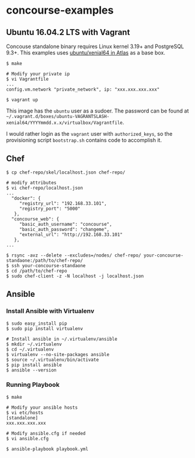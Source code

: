 # concourse-examples

## Ubuntu 16.04.2 LTS with Vagrant

Concouse standalone binary requires Linux kernel 3.19+ and PostgreSQL 9.3+. This examples uses [ubuntu/xenial64 in Atlas](https://atlas.hashicorp.com/ubuntu/boxes/xenial64) as a base box.

    $ make

    # Modify your private ip
    $ vi Vagrantfile
    ...
    config.vm.network "private_network", ip: "xxx.xxx.xxx.xxx"

    $ vagrant up

This image has the `ubuntu` user as a sudoer. The password can be found at `~/.vagrant.d/boxes/ubuntu-VAGRANTSLASH-xenial64/YYYYmmdd.x.x/virtualbox/Vagrantfile`.

I would rather login as the `vagrant` user with `authorized_keys`, so the provisioning script `bootstrap.sh` contains code to accomplish it.

## Chef

    $ cp chef-repo/skel/localhost.json chef-repo/

    # modify attributes
    $ vi chef-repo/localhost.json
    ...
      "docker": {
         "registry_url": "192.168.33.101",
         "registry_port": "5000"
       },
      "concourse_web": {
         "basic_auth_username": "concourse",
         "basic_auth_password": "changeme",
         "external_url": "http://192.168.33.101"
       },
    ...

    $ rsync -avz --delete --excludes=/nodes/ chef-repo/ your-concourse-standaone:/path/to/chef-repo/
    $ ssh your-concourse-standaone
    $ cd /path/to/chef-repo
    $ sudo chef-client -z -N localhost -j localhost.json

## Ansible

### Install Ansible with Virtualenv

    $ sudo easy_install pip
    $ sudo pip install virtualenv

    # Install ansible in ~/.virtualenv/ansible
    $ mkdir ~/.virtualenv
    $ cd ~/.virtualenv
    $ virtualenv --no-site-packages ansible
    $ source ~/.virtualenv/bin/activate
    $ pip install ansible
    $ ansible --version

### Running Playbook

    $ make

    # Modify your ansible hosts
    $ vi etc/hosts
    [standalone]
    xxx.xxx.xxx.xxx

    # Modify ansible.cfg if needed
    $ vi ansible.cfg

    $ ansible-playbook playbook.yml

